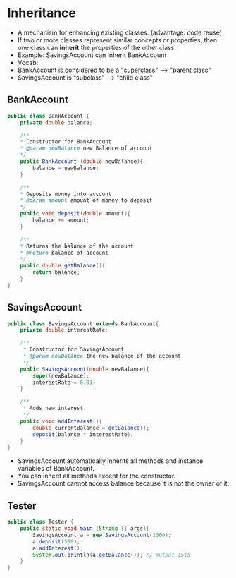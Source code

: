 Inheritance
===========

- A mechanism for enhancing existing classes. (advantage: code reuse)
- If two or more classes represent similar concepts or properties, then one class can **inherit** the properties of the other class.
- Example: SavingsAccount can inherit BankAccount
- Vocab:
- BankAccount is considered to be a "superclass" --> "parent class"
- SavingsAccount is "subclass" --> "child class"

BankAccount
-----------

```java
public class BankAccount {
    private double balance;

    /**
    * Constructor for BankAccount
	* @param newBalance new Balance of account
    */
    public BankAccount (double newBalance){
        balance = newBalance;
    }

    /**
    * Deposits money into account
	* @param amount amount of money to deposit
    */
    public void deposit(double amount){
        balance += amount;
    }

    /**
    * Returns the balance of the account
    * @return balance of account
    */
    public double getBalance(){
        return balance;
    }
}
```

SavingsAccount
--------------

```java
public class SavingsAccount extends BankAccount{
    private double interestRate;

    /**
     * Constructor for SavingsAccount
     * @param newBalance the new balance of the account
     */
    public SavingsAccount(double newBalance){
        super(newBalance);
        interestRate = 0.01;
    }

    /**
     * Adds new interest
     */
    public void addInterest(){
        double currentBalance = getBalance();
        deposit(balance * interestRate);
    }
}
```

- SavingsAccount automatically inherits all methods and instance variables of BankAccount.
- You can inherit all methods except for the constructor.
- SavingsAccount cannot access balance because it is not the owner of it.

Tester
------

```java
public class Tester {
    public static void main (String [] args){
        SavingsAccount a = new SavingsAccount(1000);
        a.deposit(500);
        a.addInterest();
        System.out.println(a.getBalance()); // output 1515
    }
}
```
